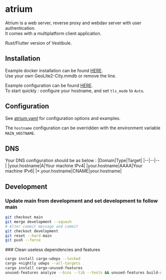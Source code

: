 # atrium

Atrium is a web server, reverse proxy and webdav server with user authentication.  
It comes with a multiplatform client application.

Rust/Flutter version of Vestibule.

## Installation

Example docker installation can be found [HERE](https://github.com/nicolaspernoud/atrium/blob/main/scripts/deploy/up.sh).  
Use your own GeoLite2-City.mmdb or remove the line.

Example configuration can be found [HERE](https://github.com/nicolaspernoud/atrium/blob/main/backend/atrium.yaml).  
To start quickly : configure your hostname, and set `tls_mode` to `Auto`.

## Configuration

See [atrium.yaml](https://github.com/nicolaspernoud/atrium/blob/main/backend/atrium.yaml) for configuration options and examples.

The `hostname` configuration can be overridden with the environment variable `MAIN_HOSTNAME`.

## DNS

Your DNS configuration should be as below :
|Domain|Type|Target|
|--|--|--|
|your.hostname|A|Your machine IPv4|
|your.hostname|AAAA|Your machine IPv6|
|\*.your.hostname|CNAME|your.hostname|

## Development

### Update main from development and set development to follow main

```bash
git checkout main
git merge development --squash
# Alter commit message and commit
git checkout development
git reset --hard main
git push --force
```

### Clean useless dependencies and features

```bash
cargo install cargo-udeps --locked
cargo +nightly udeps --all-targets
cargo install cargo-unused-features
unused-features analyze --bins --lib --tests && unused-features build-report --input "report.json" && unused-features prune --input "report.json"
```
